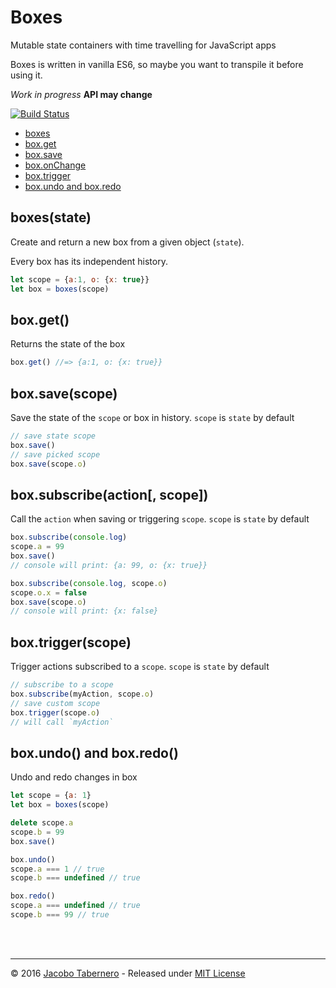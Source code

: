 Boxes
=====

Mutable state containers with time travelling for JavaScript apps

Boxes is written in vanilla ES6, so maybe you want to transpile it before using it.

*Work in progress* **API may change**

[![Build Status](https://travis-ci.org/jacoborus/boxes.svg?branch=master)](https://travis-ci.org/jacoborus/boxes)

- [boxes](#boxes-api)
- [box.get](#box-get-api)
- [box.save](#box-save-api)
- [box.onChange](#box-onChange-api)
- [box.trigger](#box-trigger-api)
- [box.undo and box.redo](#box-undo-redo-api)



<a name="boxes-api"></a>
## boxes(state)

Create and return a new box from a given object (`state`).

Every box has its independent history.

```js
let scope = {a:1, o: {x: true}}
let box = boxes(scope)
```



<a name="box-get-api"></a>
## box.get()

Returns the state of the box

```js
box.get() //=> {a:1, o: {x: true}}
```



<a name="box-save-api"></a>
## box.save(scope)

Save the state of the `scope` or box in history. `scope` is `state` by default

```js
// save state scope
box.save()
// save picked scope
box.save(scope.o)
```



<a name="box-subscribe-api"></a>
## box.subscribe(action[, scope])

Call the `action` when saving or triggering `scope`. `scope` is `state` by default

```js
box.subscribe(console.log)
scope.a = 99
box.save()
// console will print: {a: 99, o: {x: true}}

box.subscribe(console.log, scope.o)
scope.o.x = false
box.save(scope.o)
// console will print: {x: false}
```



<a name="box-trigger-api"></a>
## box.trigger(scope)

Trigger actions subscribed to a `scope`. `scope` is `state` by default

```js
// subscribe to a scope
box.subscribe(myAction, scope.o)
// save custom scope
box.trigger(scope.o)
// will call `myAction`
```



<a name="box-undo-redo-api"></a>
## box.undo() and box.redo()

Undo and redo changes in box

```js
let scope = {a: 1}
let box = boxes(scope)

delete scope.a
scope.b = 99
box.save()

box.undo()
scope.a === 1 // true
scope.b === undefined // true

box.redo()
scope.a === undefined // true
scope.b === 99 // true
```

<br><br>

---

© 2016 [Jacobo Tabernero](https://github.com/jacoborus) - Released under [MIT License](https://raw.github.com/jacoborus/boxes/master/LICENSE)
